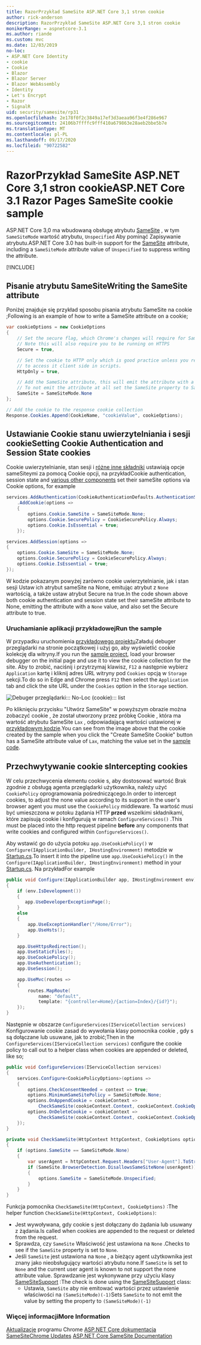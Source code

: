 ```yaml
---
title: RazorPrzykład SameSite ASP.NET Core 3,1 stron cookie
author: rick-anderson
description: RazorPrzykład SameSite ASP.NET Core 3,1 stron cookie
monikerRange: = aspnetcore-3.1
ms.author: riande
ms.custom: mvc
ms.date: 12/03/2019
no-loc:
- ASP.NET Core Identity
- cookie
- Cookie
- Blazor
- Blazor Server
- Blazor WebAssembly
- Identity
- Let's Encrypt
- Razor
- SignalR
uid: security/samesite/rp31
ms.openlocfilehash: 2e178f0f2c3849a17ef3d3aeaa96f3e4f286e967
ms.sourcegitcommit: 24106b7ffffc9fff410a679863e28aeb2bbe5b7e
ms.translationtype: MT
ms.contentlocale: pl-PL
ms.lasthandoff: 09/17/2020
ms.locfileid: "90722582"
---
```

# <a name="aspnet-core-31-no-locrazor-pages-samesite-no-loccookie-sample"></a><span data-ttu-id="c38bb-103">RazorPrzykład SameSite ASP.NET Core 3,1 stron cookie</span><span class="sxs-lookup"><span data-stu-id="c38bb-103">ASP.NET Core 3.1 Razor Pages SameSite cookie sample</span></span>

<span data-ttu-id="c38bb-104">ASP.NET Core 3,0 ma wbudowaną obsługę atrybutu [SameSite](https://www.owasp.org/index.php/SameSite) , w tym `SameSiteMode` wartość atrybutu, `Unspecified` Aby pominąć Zapisywanie atrybutu.</span><span class="sxs-lookup"><span data-stu-id="c38bb-104">ASP.NET Core 3.0 has built-in support for the [SameSite](https://www.owasp.org/index.php/SameSite) attribute, including a `SameSiteMode` attribute value of `Unspecified` to suppress writing the attribute.</span></span>

[!INCLUDE[](~/includes/SameSiteIdentity.md)]

## <a name="writing-the-samesite-attribute"></a><a name="sampleCode"></a><span data-ttu-id="c38bb-105">Pisanie atrybutu SameSite</span><span class="sxs-lookup"><span data-stu-id="c38bb-105">Writing the SameSite attribute</span></span>

<span data-ttu-id="c38bb-106">Poniżej znajduje się przykład sposobu pisania atrybutu SameSite na cookie ;</span><span class="sxs-lookup"><span data-stu-id="c38bb-106">Following is an example of how to write a SameSite attribute on a cookie;</span></span>

```c#
var cookieOptions = new CookieOptions
{
    // Set the secure flag, which Chrome's changes will require for SameSite none.
    // Note this will also require you to be running on HTTPS
    Secure = true,

    // Set the cookie to HTTP only which is good practice unless you really do need
    // to access it client side in scripts.
    HttpOnly = true,

    // Add the SameSite attribute, this will emit the attribute with a value of none.
    // To not emit the attribute at all set the SameSite property to SameSiteMode.Unspecified.
    SameSite = SameSiteMode.None
};

// Add the cookie to the response cookie collection
Response.Cookies.Append(CookieName, "cookieValue", cookieOptions);
```

## <a name="setting-no-loccookie-authentication-and-session-state-no-loccookies"></a><span data-ttu-id="c38bb-107">Ustawianie Cookie stanu uwierzytelniania i sesji cookie</span><span class="sxs-lookup"><span data-stu-id="c38bb-107">Setting Cookie Authentication and Session State cookies</span></span>

<span data-ttu-id="c38bb-108">Cookie uwierzytelnianie, stan sesji i [różne inne składniki](../samesite.md?view=aspnetcore-3.0) ustawiają opcje sameSiteymi za pomocą Cookie opcji, na przykład</span><span class="sxs-lookup"><span data-stu-id="c38bb-108">Cookie authentication, session state and [various other components](../samesite.md?view=aspnetcore-3.0) set their sameSite options via Cookie options, for example</span></span>

```c#
services.AddAuthentication(CookieAuthenticationDefaults.AuthenticationScheme)
    .AddCookie(options =>
    {
        options.Cookie.SameSite = SameSiteMode.None;
        options.Cookie.SecurePolicy = CookieSecurePolicy.Always;
        options.Cookie.IsEssential = true;
    });

services.AddSession(options =>
{
    options.Cookie.SameSite = SameSiteMode.None;
    options.Cookie.SecurePolicy = CookieSecurePolicy.Always;
    options.Cookie.IsEssential = true;
});
```

<span data-ttu-id="c38bb-109">W kodzie pokazanym powyżej zarówno cookie uwierzytelnianie, jak i stan sesji Ustaw ich atrybut sameSite na None, emitując atrybut z `None` wartością, a także ustaw atrybut Secure na true.</span><span class="sxs-lookup"><span data-stu-id="c38bb-109">In the code shown above both cookie authentication and session state set their sameSite attribute to None, emitting the attribute with a `None` value, and also set the Secure attribute to true.</span></span>

### <a name="run-the-sample"></a><span data-ttu-id="c38bb-110">Uruchamianie aplikacji przykładowej</span><span class="sxs-lookup"><span data-stu-id="c38bb-110">Run the sample</span></span>

<span data-ttu-id="c38bb-111">W przypadku uruchomienia [przykładowego projektu](https://github.com/blowdart/AspNetSameSiteSamples/tree/master/AspNetCore31RazorPages)Załaduj debuger przeglądarki na stronie początkowej i użyj go, aby wyświetlić cookie kolekcję dla witryny.</span><span class="sxs-lookup"><span data-stu-id="c38bb-111">If you run the [sample project](https://github.com/blowdart/AspNetSameSiteSamples/tree/master/AspNetCore31RazorPages), load your browser debugger on the initial page and use it to view the cookie collection for the site.</span></span> <span data-ttu-id="c38bb-112">Aby to zrobić, naciśnij i przytrzymaj klawisz, `F12` a następnie wybierz `Application` kartę i kliknij adres URL witryny pod `Cookies` opcją w `Storage` sekcji.</span><span class="sxs-lookup"><span data-stu-id="c38bb-112">To do so in Edge and Chrome press `F12` then select the `Application` tab and click the site URL under the `Cookies` option in the `Storage` section.</span></span>

![Debuger przeglądarki::: No-Loc (cookie)::: list](BrowserDebugger.png)

<span data-ttu-id="c38bb-114">Po kliknięciu przycisku "Utwórz SameSite" w powyższym obrazie można zobaczyć cookie , że został utworzony przez próbkę Cookie , która ma wartość atrybutu SameSite `Lax` , odpowiadającą wartości ustawionej w [przykładowym kodzie](#sampleCode).</span><span class="sxs-lookup"><span data-stu-id="c38bb-114">You can see from the image above that the cookie created by the sample when you click the "Create SameSite Cookie" button has a SameSite attribute value of `Lax`, matching the value set in the [sample code](#sampleCode).</span></span>

## <a name="intercepting-no-loccookies"></a><a name="interception"></a><span data-ttu-id="c38bb-115">Przechwytywanie cookie s</span><span class="sxs-lookup"><span data-stu-id="c38bb-115">Intercepting cookies</span></span>

<span data-ttu-id="c38bb-116">W celu przechwycenia elementu cookie s, aby dostosować wartość Brak zgodnie z obsługą agenta przeglądarki użytkownika, należy użyć `CookiePolicy` oprogramowania pośredniczącego.</span><span class="sxs-lookup"><span data-stu-id="c38bb-116">In order to intercept cookies, to adjust the none value according to its support in the user's browser agent you must use the `CookiePolicy` middleware.</span></span> <span data-ttu-id="c38bb-117">Ta wartość musi być umieszczona w potoku żądania HTTP **przed** wszelkimi składnikami, które zapisują cookie i konfigurują w ramach `ConfigureServices()` .</span><span class="sxs-lookup"><span data-stu-id="c38bb-117">This must be placed into the http request pipeline **before** any components that write cookies and configured within `ConfigureServices()`.</span></span>

<span data-ttu-id="c38bb-118">Aby wstawić go do użycia potoku `app.UseCookiePolicy()` w `Configure(IApplicationBuilder, IHostingEnvironment)` metodzie w [Startup.cs](https://github.com/blowdart/AspNetSameSiteSamples/blob/master/AspNetCore21MVC/Startup.cs).</span><span class="sxs-lookup"><span data-stu-id="c38bb-118">To insert it into the pipeline use `app.UseCookiePolicy()` in the `Configure(IApplicationBuilder, IHostingEnvironment)` method in your [Startup.cs](https://github.com/blowdart/AspNetSameSiteSamples/blob/master/AspNetCore21MVC/Startup.cs).</span></span> <span data-ttu-id="c38bb-119">Na przykład</span><span class="sxs-lookup"><span data-stu-id="c38bb-119">For example</span></span>

```c#
public void Configure(IApplicationBuilder app, IHostingEnvironment env)
{
    if (env.IsDevelopment())
    {
       app.UseDeveloperExceptionPage();
    }
    else
    {
        app.UseExceptionHandler("/Home/Error");
        app.UseHsts();
    }

    app.UseHttpsRedirection();
    app.UseStaticFiles();
    app.UseCookiePolicy();
    app.UseAuthentication();
    app.UseSession();

    app.UseMvc(routes =>
    {
        routes.MapRoute(
            name: "default",
            template: "{controller=Home}/{action=Index}/{id?}");
    });
}
```

<span data-ttu-id="c38bb-120">Następnie w obszarze `ConfigureServices(IServiceCollection services)` Konfigurowanie cookie zasad do wywołania klasy pomocnika cookie , gdy s są dołączane lub usuwane, jak to zrobić;</span><span class="sxs-lookup"><span data-stu-id="c38bb-120">Then in the `ConfigureServices(IServiceCollection services)` configure the cookie policy to call out to a helper class when cookies are appended or deleted, like so;</span></span>

```c#
public void ConfigureServices(IServiceCollection services)
{
    services.Configure<CookiePolicyOptions>(options =>
    {
        options.CheckConsentNeeded = context => true;
        options.MinimumSameSitePolicy = SameSiteMode.None;
        options.OnAppendCookie = cookieContext =>
            CheckSameSite(cookieContext.Context, cookieContext.CookieOptions);
        options.OnDeleteCookie = cookieContext =>
            CheckSameSite(cookieContext.Context, cookieContext.CookieOptions);
    });
}

private void CheckSameSite(HttpContext httpContext, CookieOptions options)
{
    if (options.SameSite == SameSiteMode.None)
    {
        var userAgent = httpContext.Request.Headers["User-Agent"].ToString();
        if (SameSite.BrowserDetection.DisallowsSameSiteNone(userAgent))
        {
            options.SameSite = SameSiteMode.Unspecified;
        }
    }
}
```

<span data-ttu-id="c38bb-121">Funkcja pomocnika `CheckSameSite(HttpContext, CookieOptions)` :</span><span class="sxs-lookup"><span data-stu-id="c38bb-121">The helper function `CheckSameSite(HttpContext, CookieOptions)`:</span></span>

* <span data-ttu-id="c38bb-122">Jest wywoływana, gdy cookie s jest dołączany do żądania lub usuwany z żądania.</span><span class="sxs-lookup"><span data-stu-id="c38bb-122">Is called when cookies are appended to the request or deleted from the request.</span></span>
* <span data-ttu-id="c38bb-123">Sprawdza, czy `SameSite` Właściwość jest ustawiona na `None` .</span><span class="sxs-lookup"><span data-stu-id="c38bb-123">Checks to see if the `SameSite` property is set to `None`.</span></span>
* <span data-ttu-id="c38bb-124">Jeśli `SameSite` jest ustawiona na `None` , a bieżący agent użytkownika jest znany jako nieobsługujący wartości atrybutu none.</span><span class="sxs-lookup"><span data-stu-id="c38bb-124">If `SameSite` is set to `None` and the current user agent is known to not support the none attribute value.</span></span> <span data-ttu-id="c38bb-125">Sprawdzanie jest wykonywane przy użyciu klasy [SameSiteSupport](https://github.com/dotnet/AspNetCore.Docs/tree/master/aspnetcore/security/samesite/sample/snippets/SameSiteSupport.cs) :</span><span class="sxs-lookup"><span data-stu-id="c38bb-125">The check is done using the [SameSiteSupport](https://github.com/dotnet/AspNetCore.Docs/tree/master/aspnetcore/security/samesite/sample/snippets/SameSiteSupport.cs) class:</span></span>
  * <span data-ttu-id="c38bb-126">Ustawia, `SameSite` aby nie emitować wartości przez ustawienie właściwości na `(SameSiteMode)(-1)`</span><span class="sxs-lookup"><span data-stu-id="c38bb-126">Sets `SameSite` to not emit the value by setting the property to `(SameSiteMode)(-1)`</span></span>

### <a name="more-information"></a><span data-ttu-id="c38bb-127">Więcej informacji</span><span class="sxs-lookup"><span data-stu-id="c38bb-127">More Information</span></span>
 
<span data-ttu-id="c38bb-128">[Aktualizacje](https://www.chromium.org/updates/same-site) 
 programu Chrome [ASP.NET Core dokumentacja SameSite](xref:security/samesite)</span><span class="sxs-lookup"><span data-stu-id="c38bb-128">[Chrome Updates](https://www.chromium.org/updates/same-site)
[ASP.NET Core SameSite Documentation](xref:security/samesite)</span></span>